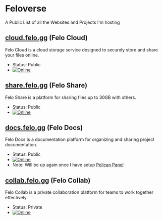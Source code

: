 # Feloverse
A Public List of all the Websites and Projects I'm hosting

## [cloud.felo.gg](https://cloud.felo.gg) (Felo Cloud)
Felo Cloud is a cloud storage service designed to securely store and share your files online.

- Status: Public
- [![Online](https://img.shields.io/website?url=https%3A%2F%2Fcloud.felo.gg&label=Availability)](https://cloud.felo.gg)

## [share.felo.gg](https://share.felo.gg) (Felo Share)
Felo Share is a platform for sharing files up to 30GB with others.

- Status: Public
- [![Online](https://img.shields.io/website?url=https%3A%2F%2Fshare.felo.gg&label=Availability)](https://share.felo.gg)

## [docs.felo.gg](https://docs.felo.gg) (Felo Docs)
Felo Docs is a documentation platform for organizing and sharing project documentation.

- Status: Public
- [![Online](https://img.shields.io/website?url=https%3A%2F%2Fdocs.felo.gg&label=Availability)](https://docs.felo.gg)
- Note: Will be up again once I have setup [Pelican Panel](https://pelican.dev)

## [collab.felo.gg](https://collab.felo.gg) (Felo Collab)
Felo Collab is a private collaboration platform for teams to work together effectively.

- Status: Private
- [![Online](https://img.shields.io/website?url=https%3A%2F%2Fcollab.felo.gg&label=Availability)](https://collab.felo.gg)
